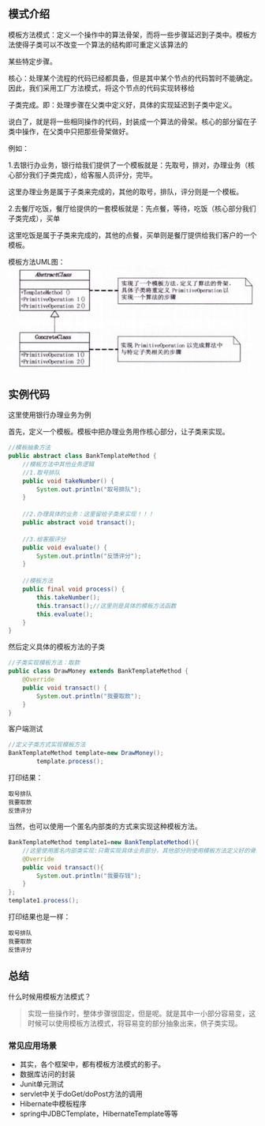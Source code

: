 ## 模式介绍

模板方法模式：定义一个操作中的算法骨架，而将一些步骤延迟到子类中。模板方法使得子类可以不改变一个算法的结构即可重定义该算法的

某些特定步骤。

核心：处理某个流程的代码已经都具备，但是其中某个节点的代码暂时不能确定。因此，我们采用工厂方法模式，将这个节点的代码实现转移给

子类完成。即：处理步骤在父类中定义好，具体的实现延迟到子类中定义。

说白了，就是将一些相同操作的代码，封装成一个算法的骨架。核心的部分留在子类中操作，在父类中只把那些骨架做好。

例如：

1.去银行办业务，银行给我们提供了一个模板就是：先取号，排对，办理业务（核心部分我们子类完成），给客服人员评分，完毕。

这里办理业务是属于子类来完成的，其他的取号，排队，评分则是一个模板。

2.去餐厅吃饭，餐厅给提供的一套模板就是：先点餐，等待，吃饭（核心部分我们子类完成），买单

这里吃饭是属于子类来完成的，其他的点餐，买单则是餐厅提供给我们客户的一个模板。

模板方法UML图：
![](./img.png)

## 实例代码

这里使用银行办理业务为例

首先，定义一个模板。模板中把办理业务用作核心部分，让子类来实现。

```java
//模板抽象方法
public abstract class BankTemplateMethod {
    //模板方法中其他业务逻辑
    //1.取号排队
    public void takeNumber() {
        System.out.println("取号排队");
    }

    //2.办理具体的业务：这里留给子类来实现！！！
    public abstract void transact();

    //3.给客服评分
    public void evaluate() {
        System.out.println("反馈评分");
    }

    //模板方法
    public final void process() {
        this.takeNumber();
        this.transact();//这里则是具体的模板方法函数
        this.evaluate();
    }
}
```

然后定义具体的模板方法的子类

```java
//子类实现模板方法：取款
public class DrawMoney extends BankTemplateMethod {
    @Override
    public void transact() {
        System.out.println("我要取款");
    }
}
```

客户端测试

```java
//定义子类方式实现模板方法
BankTemplateMethod template=new DrawMoney();
        template.process();
```

打印结果：

```text
取号排队
我要取款
反馈评分
```

当然，也可以使用一个匿名内部类的方式来实现这种模板方法。

```java
BankTemplateMethod template1=new BankTemplateMethod(){
    //这里使用匿名内部类实现:只需实现具体业务部分，其他部分则使用模板方法定义好的骨架
    @Override
    public void transact(){
        System.out.println("我要存钱");
    }
};
template1.process();
```

打印结果也是一样：

```text
取号排队
我要取款
反馈评分
```

## 总结

什么时候用模板方法模式？

> 实现一些操作时，整体步骤很固定，但是呢。就是其中一小部分容易变，这时候可以使用模板方法模式，将容易变的部分抽象出来，供子类实现。

### 常见应用场景

- 其实，各个框架中，都有模板方法模式的影子。
- 数据库访问的封装
- Junit单元测试
- servlet中关于doGet/doPost方法的调用
- Hibernate中模板程序
- spring中JDBCTemplate，HibernateTemplate等等
